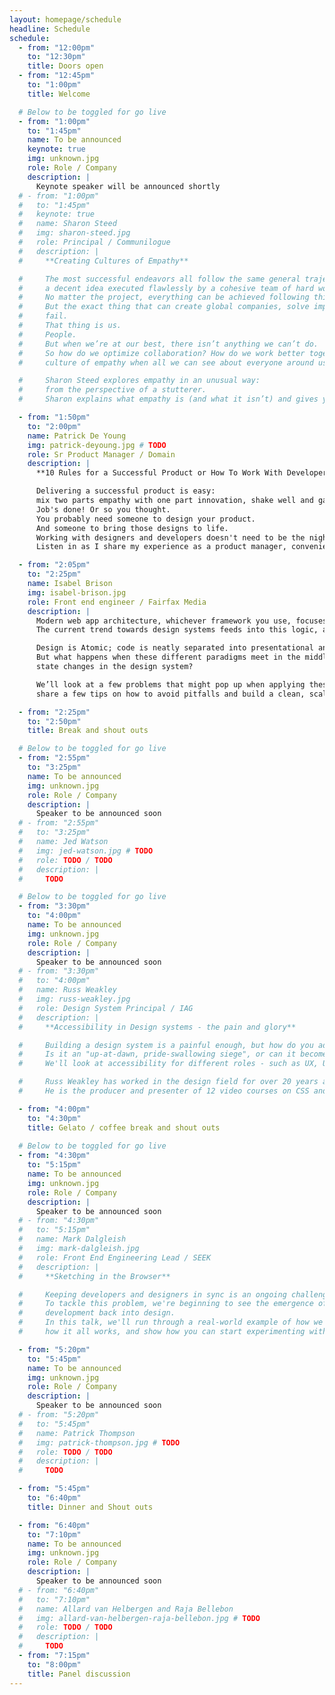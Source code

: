 ```yaml
---
layout: homepage/schedule
headline: Schedule
schedule:
  - from: "12:00pm"
    to: "12:30pm"
    title: Doors open
  - from: "12:45pm"
    to: "1:00pm"
    title: Welcome

  # Below to be toggled for go live
  - from: "1:00pm"
    to: "1:45pm"
    name: To be announced
    keynote: true
    img: unknown.jpg
    role: Role / Company
    description: |
      Keynote speaker will be announced shortly
  # - from: "1:00pm"
  #   to: "1:45pm"
  #   keynote: true
  #   name: Sharon Steed
  #   img: sharon-steed.jpg
  #   role: Principal / Communilogue
  #   description: |
  #     **Creating Cultures of Empathy**

  #     The most successful endeavors all follow the same general trajectory:
  #     a decent idea executed flawlessly by a cohesive team of hard workers.
  #     No matter the project, everything can be achieved following this general guideline.
  #     But the exact thing that can create global companies, solve impossible problems, and bring ideas to life is also the same reason why so many companies
  #     fail.
  #     That thing is us.
  #     People.
  #     But when we’re at our best, there isn’t anything we can’t do.
  #     So how do we optimize collaboration? How do we work better together even if we don’t see eye to eye with everyone on our teams? And how do we create a
  #     culture of empathy when all we can see about everyone around us is our differences?

  #     Sharon Steed explores empathy in an unusual way:
  #     from the perspective of a stutterer.
  #     Sharon explains what empathy is (and what it isn’t) and gives you the tools you need to create a culture of empathy on your team.

  - from: "1:50pm"
    to: "2:00pm"
    name: Patrick De Young
    img: patrick-deyoung.jpg # TODO
    role: Sr Product Manager / Domain
    description: |
      **10 Rules for a Successful Product or How To Work With Developers and Designers**

      Delivering a successful product is easy:
      mix two parts empathy with one part innovation, shake well and garnish with the JavaScript framework of your choice.
      Job's done! Or so you thought.
      You probably need someone to design your product.
      And someone to bring those designs to life.
      Working with designers and developers doesn't need to be the nightmare you're imagining.
      Listen in as I share my experience as a product manager, conveniently distilled into 10 rules for delivering a successful product.

  - from: "2:05pm"
    to: "2:25pm"
    name: Isabel Brison
    img: isabel-brison.jpg
    role: Front end engineer / Fairfax Media
    description: |
      Modern web app architecture, whichever framework you use, focuses on separation of concerns and reusability.
      The current trend towards design systems feeds into this logic, abstracting a highly reusable presentational layer.

      Design is Atomic; code is neatly separated into presentational and container components.
      But what happens when these different paradigms meet in the middle? Should the app architecture be influenced by Atomic principles? How do we represent
      state changes in the design system?

      We’ll look at a few problems that might pop up when applying these principles to a real world product (especially when working to tight deadlines) and
      share a few tips on how to avoid pitfalls and build a clean, scalable codebase, all while staying on speaking terms with the design team.

  - from: "2:25pm"
    to: "2:50pm"
    title: Break and shout outs

  # Below to be toggled for go live
  - from: "2:55pm"
    to: "3:25pm"
    name: To be announced
    img: unknown.jpg
    role: Role / Company
    description: |
      Speaker to be announced soon
  # - from: "2:55pm"
  #   to: "3:25pm"
  #   name: Jed Watson
  #   img: jed-watson.jpg # TODO
  #   role: TODO / TODO
  #   description: |
  #     TODO

  # Below to be toggled for go live
  - from: "3:30pm"
    to: "4:00pm"
    name: To be announced
    img: unknown.jpg
    role: Role / Company
    description: |
      Speaker to be announced soon
  # - from: "3:30pm"
  #   to: "4:00pm"
  #   name: Russ Weakley
  #   img: russ-weakley.jpg
  #   role: Design System Principal / IAG
  #   description: |
  #     **Accessibility in Design systems - the pain and glory**

  #     Building a design system is a painful enough, but how do you add accessibility into the mix?
  #     Is it an "up-at-dawn, pride-swallowing siege", or can it become part of the normal work flow.
  #     We'll look at accessibility for different roles - such as UX, UI and devs, as well as where accessibility should be injected into the process.

  #     Russ Weakley has worked in the design field for over 20 years as a Design System Architect, User Experience professional, Front-end Developer and trainer.
  #     He is the producer and presenter of 12 video courses on CSS and Responsive Web Design and is passionate about accessibility and web standards.

  - from: "4:00pm"
    to: "4:30pm"
    title: Gelato / coffee break and shout outs
  
  # Below to be toggled for go live
  - from: "4:30pm"
    to: "5:15pm"
    name: To be announced
    img: unknown.jpg
    role: Role / Company
    description: |
      Speaker to be announced soon
  # - from: "4:30pm"
  #   to: "5:15pm"
  #   name: Mark Dalgleish
  #   img: mark-dalgleish.jpg
  #   role: Front End Engineering Lead / SEEK
  #   description: |
  #     **Sketching in the Browser**

  #     Keeping developers and designers in sync is an ongoing challenge for our industry.
  #     To tackle this problem, we're beginning to see the emergence of a new breed of code-powered design tooling, providing a true feedback loop from
  #     development back into design.
  #     In this talk, we'll run through a real-world example of how we generated a shared Sketch library from our React-based design system, have a closer look at
  #     how it all works, and show how you can start experimenting with this technique yourself.

  - from: "5:20pm"
    to: "5:45pm"
    name: To be announced
    img: unknown.jpg
    role: Role / Company
    description: |
      Speaker to be announced soon
  # - from: "5:20pm"
  #   to: "5:45pm"
  #   name: Patrick Thompson
  #   img: patrick-thompson.jpg # TODO
  #   role: TODO / TODO
  #   description: |
  #     TODO

  - from: "5:45pm"
    to: "6:40pm"
    title: Dinner and Shout outs

  - from: "6:40pm"
    to: "7:10pm"
    name: To be announced
    img: unknown.jpg
    role: Role / Company
    description: |
      Speaker to be announced soon
  # - from: "6:40pm"
  #   to: "7:10pm"
  #   name: Allard van Helbergen and Raja Bellebon
  #   img: allard-van-helbergen-raja-bellebon.jpg # TODO
  #   role: TODO / TODO
  #   description: |
  #     TODO
  - from: "7:15pm"
    to: "8:00pm"
    title: Panel discussion
---
```

